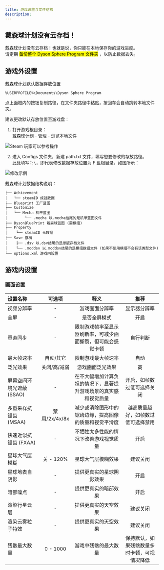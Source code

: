 ```yaml
---
title: 游戏设置与文件结构
description: 
---
```


## 戴森球计划没有云存档！

戴森球计划没有云存档！也就是说，你只能在本地保存你的游戏进度。  
请定期 <mark>备份整个 Dyson Sphere Program 文件夹</mark> ，以防止数据丢失。

## 游戏外设置
戴森球计划默认数据存放位置

```
%USERPROFILE%\Documents\Dyson Sphere Program
```

点上面框内的按钮复制路径，在文件夹路径中粘贴，按回车会自动跳转本地文件夹。

建议更改默认存放位置至游戏盘：

1. 打开游戏根目录：  
戴森球计划 - 管理 - 浏览本地文件

![Steam 玩家可以参考操作](/assets/image/save1.png)

2. 进入 Configs 文件夹，新建 path.txt 文件，填写想要修改的存放路径。  
此处填写`F:\`，即代表修改数据存放位置为 F 盘根目录，如图所示：

![修改示例](/assets/image/save2.png)

戴森球计划数据结构说明：
```
├── Achievement 
│   └── steamID 成就数据
├── Blueprint 工厂蓝图
├── Customize 
│   └── Mecha 机甲蓝图
│        └── .mecha 以.mecha结尾的是机甲蓝图文件
├── DysonBluePrint 戴森球蓝图 (需模组)
├── Property
│    └── steamID 元数据
├── Save 存档
│    ├── .dsv 以.dsv结尾的是原版存档文件
│    └── .moddsv 以.moddsv结尾的是模组数据文件 (如果不使用模组不会有该类型文件)
└── options.xml 游戏内设置
```

## 游戏内设置
### 画面设置
| 设置名称 | 可选项 | 释义 | 推荐 |
| :--- | :-: | :-: | :-: |
| 视频分辨率 | - | 游戏画面分辨率 | 显示器分辨率 |
| 全屏 | - | 是否全屏模式 | 开启 |
| 垂直同步 | - | 限制游戏帧率至显示器刷新率，可减少画面撕裂，但可能会感觉卡顿 | 自行判断 |
| 最大帧速率 | 自动/其它 | 限制游戏最大帧速率 | 自动 |
| 泛光效果 | 关闭/高/减弱 | 游戏画面泛光效果 | 高 |
| 屏幕空间环境光遮蔽 (SSAO) | - | 在不大幅增加计算负担的情况下，显著提升游戏场景的真实感和视觉质量 | 开启，如帧数过低可选择关闭 |
| 多重采样抗锯齿 (MSAA) | 禁用/2x/4x/8x | 减少或消除图形中的锯齿边缘，提高图像的质量和视觉平滑度 | 越高质量越好，如帧数过低可选择禁用 |
| 快速近似抗锯齿 (FXAA) | - | 不牺牲太多性能的情况下改善游戏视觉质量 | 开启 |
| 星球大气层模糊 | 关 - 120% | 星球大气层模糊效果 | 建议关闭 |
| 星球地表自阴影 | - | 提供更真实的星球阴影效果 | 开启 |
| 暗部噪点 | - | 提供更真实的暗部效果 | 开启 |
| 渲染行星云层 | - | 提供更真实的天空效果 | 建议关闭 |
| 渲染云雾粒子特效 | - | 提供更真实的天空效果 | 建议关闭 |
| 残骸最大数量 | 0 - 1000 | 游戏中残骸的最大数量 | 保持默认，如果残骸数量多时卡顿，可视情况降低 |